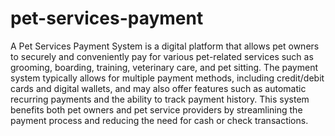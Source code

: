 # pet-services-payment
A Pet Services Payment System is a digital platform that allows pet owners to securely and conveniently pay for various pet-related services such as grooming, boarding, training, veterinary care, and pet sitting. The payment system typically allows for multiple payment methods, including credit/debit cards and digital wallets, and may also offer features such as automatic recurring payments and the ability to track payment history. This system benefits both pet owners and pet service providers by streamlining the payment process and reducing the need for cash or check transactions.
